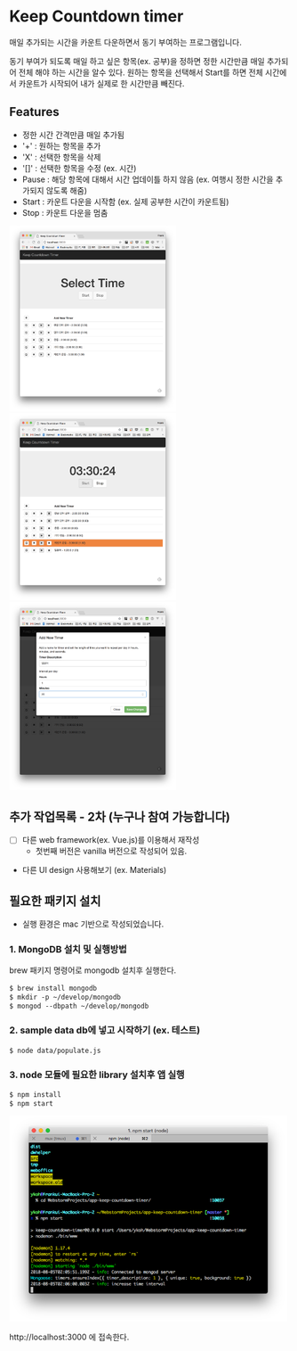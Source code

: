 Keep Countdown timer
====
매일 추가되는 시간을 카운트 다운하면서 동기 부여하는 프로그램입니다. 

동기 부여가 되도록 매일 하고 싶은 항목(ex. 공부)을 정하면 정한 시간만큼 매일 추가되어 전체 해야 하는 시간을 알수 있다. 
원하는 항목을 선택해서 Start를 하면 전체 시간에서 카운트가 시작되어 내가 실제로 한 시간만큼 빼진다. 


## Features
- 정한 시간 간격만큼 매일 추가됨
- '+' : 원하는 항목을 추가
- 'X' : 선택한 항목을 삭제
- '[]' : 선택한 항목을 수정 (ex. 시간)
- Pause : 해당 항목에 대해서 시간 업데이틀 하지 않음 (ex. 여행시 정한 시간을 추가되지 않도록 해줌)    
- Start : 카운트 다운을 시작함 (ex. 실제 공부한 시간이 카운트됨)
- Stop :  카운트 다운을 멈춤


<a href="/images/main.png" target="_blank">
<img src="/images/main.png" width="300" /></a>

<a href="/images/timer_start.png" target="_blank">
<img src="/images/timer_start.png" width="300" /></a>

<a href="/images/timer_add.png" target="_blank">
<img src="/images/timer_add.png" width="300" /></a>
 

## 추가 작업목록 - 2차 (누구나 참여 가능합니다)
- [ ] 다른 web framework(ex. Vue.js)를 이용해서 재작성
  - 첫번째 버전은 vanilla 버전으로 작성되어 있음.
- 다른 UI design 사용해보기 (ex. Materials)  

## 필요한 패키지 설치
- 실행 환경은 mac 기반으로 작성되었습니다. 

### 1. MongoDB 설치 및 실행방법
brew 패키지 명령어로 mongodb 설치후 실행한다. 
~~~
$ brew install mongodb
$ mkdir -p ~/develop/mongodb
$ mongod --dbpath ~/develop/mongodb
~~~


### 2. sample data db에 넣고 시작하기 (ex. 테스트) 
~~~
$ node data/populate.js
~~~


### 3. node 모듈에 필요한 library 설치후 앱 실행  
~~~
$ npm install
$ npm start
~~~

<a href="/images/npm_startpng" target="_blank">
<img src="/images/npm_start.png" width="500" /></a> 

http://localhost:3000 에 접속한다. 
